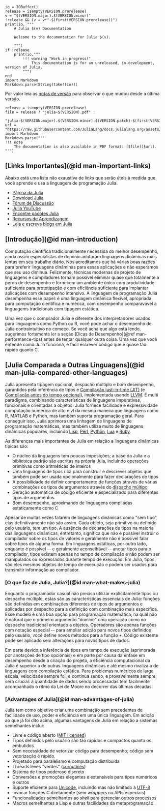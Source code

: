```@eval
io = IOBuffer()
release = isempty(VERSION.prerelease)
v = "$(VERSION.major).$(VERSION.minor)"
!release && (v = v*"-$(first(VERSION.prerelease))")
print(io, """
    # Julia $(v) Documentation

    Welcome to the documentation for Julia $(v).

    """)
if !release
    print(io,"""
        !!! warning "Work in progress!"
            This documentation is for an unreleased, in-development, version of Julia.
        """)
end
import Markdown
Markdown.parse(String(take!(io)))
```

Por valor leia as [notas de versão](NEWS.md) para observar o que mudou desde a última versão.

```@eval
release = isempty(VERSION.prerelease)
file = release ? "julia-$(VERSION).pdf" :
       "julia-$(VERSION.major).$(VERSION.minor).$(VERSION.patch)-$(first(VERSION.prerelease)).pdf"
url = "https://raw.githubusercontent.com/JuliaLang/docs.julialang.org/assets/$(file)"
import Markdown
Markdown.parse("""
!!! note
    The documentation is also available in PDF format: [$file]($url).
""")
```

## [Links Importantes](@id man-important-links)

Abaixo está uma lista não exaustiva de _links_ que serão úteis à medida que você aprende e usa a linguagem de programação Julia.

- [Página da Julia](https://julialang.org)
- [Download Julia](https://julialang.org/downloads/)
- [Fórum de Discussão](https://discourse.julialang.org)
- [Julia YouTube](https://www.youtube.com/user/JuliaLanguage)
- [Encontre pacotes Julia](https://julialang.org/packages/)
- [Recursos de Aprendizagem](https://julialang.org/learning/)
- [Leia e escreva blogs em Julia](https://forem.julialang.org)

## [Introdução](@id man-introduction)

Computação científica tradicionalmente necessida do melhor desempenho, ainda assim especialistas de domínio adotaram linguagens dinâmicas mais lentas em seu trabalho diário. Nós acreditamos que há várias boas razões para preferir linguagens dinâminas para essas aplicações e não esperamos que seu uso diminua. Felizmente, técnicas modernas de projeto de linguagens e compiladores tornam possível eliminar quase que totalmente a perda de desempenho e fornecem um ambiente único com produtividade suficiente para prototipação e com eficiência suficiente para implantar aplicações com desempenho intensivo. A linguagem de programação Julia desempenha esse papel: é uma linguagem dinâmica flexível, apropriada para computação científica e numérica, com desempenho comparavável a linguagems tradicionais com tipagem estática. 

Uma vez que o compilador Julia é diferente dos interpretadores usados para linguagems como Python ou R, você pode achar o desempenho de Julia contraintuitivo no começo. Se você acha que algo está lendo, sugerimos fortemente ler a seção [Dicas de Desempenho](@ref man-performance-tips) antes de tentar qualquer outra coisa. Uma vez que você entende como Julia funciona, é fácil escrever código que é quase tão rápido quanto C.

## [Julia Comparada a Outras Linguagens](@id man-julia-compared-other-languages)

Julia apresenta tipagem opcional, despacho múltiplo e bom desempenho, garantidos pela inferência de tipos e [Compilação just-in-time (JIT)](https://en.wikipedia.org/wiki/Just-in-time_compilation) (e
[Compilação antes do tempo opcional](https://github.com/JuliaLang/PackageCompiler.jl)),
implementada usando [LLVM](https://en.wikipedia.org/wiki/Low_Level_Virtual_Machine). É multi paradigma, combinando características de linguagens imperativas, funcionais e orientadas a objetos. Julia fornece facilidade e expressividade computação numérica de alto nívl da mesma maneira que linguagens como R, MATLAB e Python, mas também suporta programação geral. Para conseguir isso, Julia aprimora uma linhagem de linguagens de programação matemáticas, mas também utiliza muito de linguagens dinâmicas populares, incluindo [Lisp](https://en.wikipedia.org/wiki/Lisp_(programming_language)), [Perl](https://en.wikipedia.org/wiki/Perl_(programming_language)),
[Python](https://en.wikipedia.org/wiki/Python_(programming_language)), [Lua](https://en.wikipedia.org/wiki/Lua_(programming_language)) e [Ruby](https://en.wikipedia.org/wiki/Ruby_(programming_language)).

As diferenças mais importantes de Julia em relação a linguagens dinâmicas típicas são:

  * O núcleo da linguagens tem poucas imposições; a base da Julia e a biblioteca padrão são escritas na própria Jula, incluindo operações primitivas como aritméticas de inteiros
  * Uma linguagens de tipos rica para construir e descrever objetos que também pode ser usada opcionalmente para fazer declarações de tipos
  * A possibilidade de definir comportamento de funções através de várias combinações de tipos de argumentos através do [dispacho múltipo](https://en.wikipedia.org/wiki/Multiple_dispatch)
  * Geração automática de código eficiente e especializado para diferentes tipos de argumentos.
  * Bom desempenho, aproximando de linguagens compiladas estaticamente como C

Apesar de muitas vezes falarem de linguagens dinâmicas como "sem tipo", elas definitivamente não são assim. Cada objeto, seja primitivo ou definido pelo usuário, tem um tipo. A ausência de declarações de tipos na maioria das linguagens dinâmicas, entretanto, significa que não é possível instruir o compilador sobre os tipos de valores e geralmente não é possível falar sobre tipos de alguma forma. Em linguagens estáticas, por outro lado, enquanto é possível -- e geralmente aconselhável -- anotar tipos para o compilador, tipos existem apenas no tempo de compilação e não podem ser manipulados ou expressados durante tempo de execução. Em Julia, tipos são eles mesmos objetos de tempo de execução e podem ser usados para transmitir informação ao compilador. 

### [O que faz de Julia, Julia?](@id man-what-makes-julia)

Enquanto o programador casual não precisa utilizar explicitamente tipos ou despacho múltiplo, estas são as características essenciais de Julia: funções são definidas em combinações diferentes de tipos de argumentos e aplicadas por despacho para a definição com combinação mais específica. Esse modelo é uma boa opção para programação matemática, na qual não é natural que o primeiro argumento "domine" uma operação como no despacho tradicional orientado a objetos. Operadores são apenas funções com notação especial -- para ampliar adição para novos tipos definidos pelo usuário, você define novos métodos para a função `+`. Código existente pode ser aplicado sem alterações para novos tipos de dados.

Em parte devido a inferência de tipos em tempo de execução (aprimorada por anotações de tipo opcionais) e em parte por causa da ênfase em desempenho desde a criação do projeto, a eficiência computacional da Julia é superior a de outras linguagens dinâmicas e até mesmo rivaliza a de linguagens com compilação estática. Para problemas numéricos de larga escala, velocidade sempre foi, e continua sendo, e provavelmente sempre será crucial: a quantidade de dados sendo processadas tem facilmente acompanhado o ritmo da Lei de Moore no decorrer das últimas décadas. 

### [Advantages of Julia](@id man-advantages-of-julia)

Julia tem como objetivo criar uma combinação sem precedentes de facilidade de uso, poder e eficiência em uma única linguagem. Em adição ao que já foi dito acima, algumas vantagens de Julia em relação a sistemas semelhantes inclui:

  * Livre e código aberto ([MIT licensed](https://github.com/JuliaLang/julia/blob/master/LICENSE.md))
  * Tipos definidos pelo usuário são tão rápidos e compactos quanto os embutidos
  * Sem necessidade de vetorizar código para desempenho; código sem vetorização é rápido.
  * Projetado para paralelismo e computação distribuída
  * Threads leves "verdes" ([coroutines](https://en.wikipedia.org/wiki/Coroutine))
  * Sistema de tipos poderoso discreto
  * Conversões e promoções elegantes e extensíveis para tipos numéricos e outros
  * Suporte eficiente para [Unicode](https://en.wikipedia.org/wiki/Unicode), incluindo mas não limitado à [UTF-8](https://en.wikipedia.org/wiki/UTF-8)
  * Invocar funções C diretamente (sem _wrappers_ ou APIs especiais)
  * Funcionalidades semelhantes ao _shell_ para gerenciar outros processos
  * Macros semelhantes a Lisp e outras facilidades da metaprogramação.
